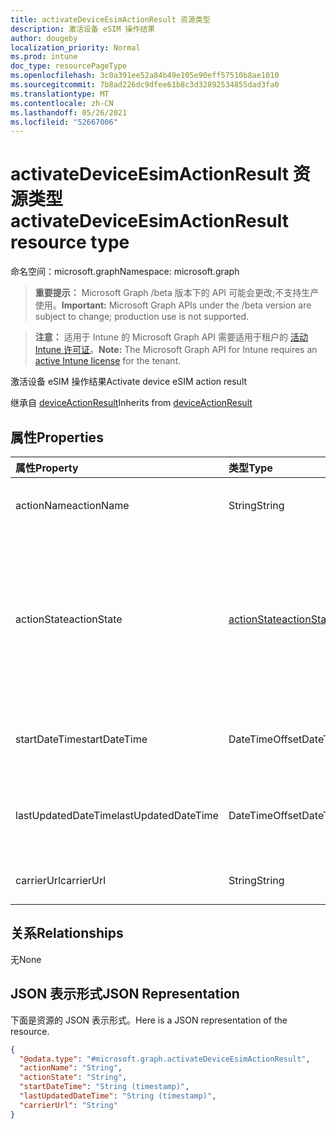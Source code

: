 ```yaml
---
title: activateDeviceEsimActionResult 资源类型
description: 激活设备 eSIM 操作结果
author: dougeby
localization_priority: Normal
ms.prod: intune
doc_type: resourcePageType
ms.openlocfilehash: 3c0a391ee52a84b49e105e90eff57510b8ae1010
ms.sourcegitcommit: 7b8ad226dc9dfee61b8c3d32892534855dad3fa0
ms.translationtype: MT
ms.contentlocale: zh-CN
ms.lasthandoff: 05/26/2021
ms.locfileid: "52667006"
---
```

# <a name="activatedeviceesimactionresult-resource-type"></a><span data-ttu-id="79fab-103">activateDeviceEsimActionResult 资源类型</span><span class="sxs-lookup"><span data-stu-id="79fab-103">activateDeviceEsimActionResult resource type</span></span>

<span data-ttu-id="79fab-104">命名空间：microsoft.graph</span><span class="sxs-lookup"><span data-stu-id="79fab-104">Namespace: microsoft.graph</span></span>

> <span data-ttu-id="79fab-105">**重要提示：** Microsoft Graph /beta 版本下的 API 可能会更改;不支持生产使用。</span><span class="sxs-lookup"><span data-stu-id="79fab-105">**Important:** Microsoft Graph APIs under the /beta version are subject to change; production use is not supported.</span></span>

> <span data-ttu-id="79fab-106">**注意：** 适用于 Intune 的 Microsoft Graph API 需要适用于租户的 [活动 Intune 许可证](https://go.microsoft.com/fwlink/?linkid=839381)。</span><span class="sxs-lookup"><span data-stu-id="79fab-106">**Note:** The Microsoft Graph API for Intune requires an [active Intune license](https://go.microsoft.com/fwlink/?linkid=839381) for the tenant.</span></span>

<span data-ttu-id="79fab-107">激活设备 eSIM 操作结果</span><span class="sxs-lookup"><span data-stu-id="79fab-107">Activate device eSIM action result</span></span>


<span data-ttu-id="79fab-108">继承自 [deviceActionResult](../resources/intune-devices-deviceactionresult.md)</span><span class="sxs-lookup"><span data-stu-id="79fab-108">Inherits from [deviceActionResult](../resources/intune-devices-deviceactionresult.md)</span></span>

## <a name="properties"></a><span data-ttu-id="79fab-109">属性</span><span class="sxs-lookup"><span data-stu-id="79fab-109">Properties</span></span>
|<span data-ttu-id="79fab-110">属性</span><span class="sxs-lookup"><span data-stu-id="79fab-110">Property</span></span>|<span data-ttu-id="79fab-111">类型</span><span class="sxs-lookup"><span data-stu-id="79fab-111">Type</span></span>|<span data-ttu-id="79fab-112">说明</span><span class="sxs-lookup"><span data-stu-id="79fab-112">Description</span></span>|
|:---|:---|:---|
|<span data-ttu-id="79fab-113">actionName</span><span class="sxs-lookup"><span data-stu-id="79fab-113">actionName</span></span>|<span data-ttu-id="79fab-114">String</span><span class="sxs-lookup"><span data-stu-id="79fab-114">String</span></span>|<span data-ttu-id="79fab-115">操作名称 继承自 [deviceActionResult](../resources/intune-devices-deviceactionresult.md)</span><span class="sxs-lookup"><span data-stu-id="79fab-115">Action name Inherited from [deviceActionResult](../resources/intune-devices-deviceactionresult.md)</span></span>|
|<span data-ttu-id="79fab-116">actionState</span><span class="sxs-lookup"><span data-stu-id="79fab-116">actionState</span></span>|[<span data-ttu-id="79fab-117">actionState</span><span class="sxs-lookup"><span data-stu-id="79fab-117">actionState</span></span>](../resources/intune-shared-actionstate.md)|<span data-ttu-id="79fab-118">操作的状态 继承自 [deviceActionResult](../resources/intune-devices-deviceactionresult.md)。</span><span class="sxs-lookup"><span data-stu-id="79fab-118">State of the action Inherited from [deviceActionResult](../resources/intune-devices-deviceactionresult.md).</span></span> <span data-ttu-id="79fab-119">可取值为：`none`、`pending`、`canceled`、`active`、`done`、`failed` 或 `notSupported`。</span><span class="sxs-lookup"><span data-stu-id="79fab-119">Possible values are: `none`, `pending`, `canceled`, `active`, `done`, `failed`, `notSupported`.</span></span>|
|<span data-ttu-id="79fab-120">startDateTime</span><span class="sxs-lookup"><span data-stu-id="79fab-120">startDateTime</span></span>|<span data-ttu-id="79fab-121">DateTimeOffset</span><span class="sxs-lookup"><span data-stu-id="79fab-121">DateTimeOffset</span></span>|<span data-ttu-id="79fab-122">操作启动的时间 继承自 [deviceActionResult](../resources/intune-devices-deviceactionresult.md)</span><span class="sxs-lookup"><span data-stu-id="79fab-122">Time the action was initiated Inherited from [deviceActionResult](../resources/intune-devices-deviceactionresult.md)</span></span>|
|<span data-ttu-id="79fab-123">lastUpdatedDateTime</span><span class="sxs-lookup"><span data-stu-id="79fab-123">lastUpdatedDateTime</span></span>|<span data-ttu-id="79fab-124">DateTimeOffset</span><span class="sxs-lookup"><span data-stu-id="79fab-124">DateTimeOffset</span></span>|<span data-ttu-id="79fab-125">操作状态上次更新的时间 继承自 [deviceActionResult](../resources/intune-devices-deviceactionresult.md)</span><span class="sxs-lookup"><span data-stu-id="79fab-125">Time the action state was last updated Inherited from [deviceActionResult](../resources/intune-devices-deviceactionresult.md)</span></span>|
|<span data-ttu-id="79fab-126">carrierUrl</span><span class="sxs-lookup"><span data-stu-id="79fab-126">carrierUrl</span></span>|<span data-ttu-id="79fab-127">String</span><span class="sxs-lookup"><span data-stu-id="79fab-127">String</span></span>|<span data-ttu-id="79fab-128">用于激活设备 eSIM 的运营商 URL</span><span class="sxs-lookup"><span data-stu-id="79fab-128">Carrier Url to activate the device eSIM</span></span> |

## <a name="relationships"></a><span data-ttu-id="79fab-129">关系</span><span class="sxs-lookup"><span data-stu-id="79fab-129">Relationships</span></span>
<span data-ttu-id="79fab-130">无</span><span class="sxs-lookup"><span data-stu-id="79fab-130">None</span></span>

## <a name="json-representation"></a><span data-ttu-id="79fab-131">JSON 表示形式</span><span class="sxs-lookup"><span data-stu-id="79fab-131">JSON Representation</span></span>
<span data-ttu-id="79fab-132">下面是资源的 JSON 表示形式。</span><span class="sxs-lookup"><span data-stu-id="79fab-132">Here is a JSON representation of the resource.</span></span>
<!-- {
  "blockType": "resource",
  "@odata.type": "microsoft.graph.activateDeviceEsimActionResult"
}
-->
``` json
{
  "@odata.type": "#microsoft.graph.activateDeviceEsimActionResult",
  "actionName": "String",
  "actionState": "String",
  "startDateTime": "String (timestamp)",
  "lastUpdatedDateTime": "String (timestamp)",
  "carrierUrl": "String"
}
```




